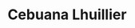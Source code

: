 ---
title: "Cebuana Lhuillier"
url: /zamboanga/cebuana-lhuillier-tumaga-putik-road/
shop: Leiher
---
